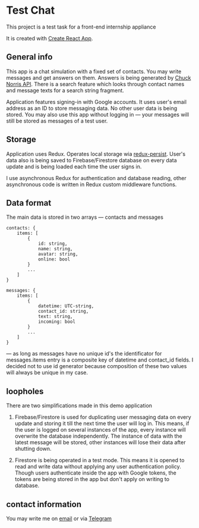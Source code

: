 # Test Chat

This project is a test task for a front-end internship appliance

It is created with [Create React App](https://github.com/facebook/create-react-app).

## General info

This app is a chat simulation with a fixed set of contacts. You may write messages and get answers on them. Answers is being generated by [Chuck Norris API](https://api.chucknorris.io/). There is a search feature which looks through contact names and message texts for a search string fragment.

Application features signing-in with Google accounts. It uses user's email address as an ID to store messaging data. No other user data is being stored.
You may also use this app without logging in — your messages will still be stored as messages of a test user.

## Storage

Application uses Redux. Operates local storage wia [redux-persist](https://www.npmjs.com/package/redux-persist).
User's data also is being saved to Firebase/Firestore database on every data update and is being loaded each time the user signs in.

I use asynchronous Redux for authentication and database reading, other asynchronous code is written in Redux custom middleware functions.

## Data format

The main data is stored in two arrays — contacts and messages

```
contacts: {
    items: [
        {
            id: string,
            name: string,
            avatar: string,
            online: bool
        }
        ...
    ]
}

messages: {
    items: [
        {
            datetime: UTC-string,
            contact_id: string,
            text: string,
            incoming: bool
        }
        ...
    ]
}
```

— as long as messages have no unique id's the identificator for messages.items entry is a composite key of datetime and contact_id fields. I decided not to use id generator because composition of these two values will always be unique in my case.

## loopholes

There are two simplifications made in this demo application

1. Firebase/Firestore is used for duplicating user messaging data on every update and storing it till the next time the user will log in. This means, if the user is logged on several instances of the app, every instance will overwrite the database independently. The instance of data with the latest message will be stored, other instances will lose their data after shutting down.

2. Firestore is being operated in a test mode. This means it is opened to read and write data without applying any user authentication policy. Though users authenticate inside the app with Google tokens, the tokens are being stored in the app but don't apply on writing to database.

## contact information

You may write me on [email](mailto:illya.bondar.ukraine@gmail.com) or via [Telegram](https://t.me/iliyabinocular)
